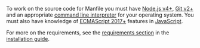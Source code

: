 To work on the source code for Manfile you must have [Node.js v4+](https://nodejs.org/), [Git v2+](https://git-scm.com/) and an appropriate [command line interpreter](https://en.wikipedia.org/wiki/Command-line_interface#Command-line_interpreter) for your operating system. You must also have knowledge of [ECMAScript 2017+](https://en.wikipedia.org/wiki/ECMAScript) features in [JavaScript](https://en.wikipedia.org/wiki/JavaScript).

For more on the requirements, see the [requirements section](../installation/requirements.md) in the [installation guide](../installation/README.md).
